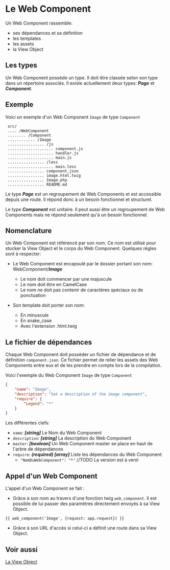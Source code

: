 Le Web Component
================

Un Web Component rassemble:
- ses dépendances et sa définition
- les templates
- les assets
- la View Object

Les types
---------

Un Web Component possède un type. Il doit être classée selon son type dans un répertoire associés.
Il existe actuellement deux types: ***Page*** et ***Component***.

Exemple
-------

Voici un exemple d'un Web Component `Image` de type `Component`

```
 src/
 .... /WebComponent
 ........ /Component
 ............ /Image
 ................ /js
 .................... component.js
 .................... handler.js
 .................... main.js
 ................ /less
 .................... main.less
 ................ component.json
 ................ image.html.twig
 ................ Image.php
 ................ README.md
```

Le type ***Page*** est un regroupement de Web Components et est accessible depuis une route. Il répond donc à un besoin fonctionnel et structurel.

Le type ***Component*** est unitaire. Il peut aussi être un regroupement de Web Components mais ne répond seulement qu'à un besoin fonctionnel.

Nomenclature
------------

Un Web Component est référencé par son nom. Ce nom est utilisé pour stocker la View Object et le corps du Web Component.
Quelques règles sont à respecter:

- Le Web Component est encapsulé par le dossier portant son nom: WebComponent/***Image***
    - Le nom doit commencer par une majuscule
    - Le nom doit être en CamelCase
    - Le nom ne doit pas contenir de caractères spéciaux ou de ponctuation

- Son template doit porter son nom:
    - En minuscule
    - En snake_case
    - Avec l'extension .html.twig

Le fichier de dépendances
-------------------------

Chaque Web Component doit possèder un fichier de dépendance et de définition `component.json`.
Ce fichier permet de relier les assets des Web Components entre eux et de les prendre en compte lors de la compilation.

Voici l'exemple du Web Component `Image` de type `Component` 

```json
{
    "name": "Image",
    "description": "Set a description of the image component",
    "require": {
        "Legend": "*"
    }
}
```

Les différentes clefs:
- `name`: ***[string]*** Le Nom du Web Component
- `description`: ***[string]*** La description du Web Component
- `master`: ***[boolean]*** Un Web Component master se place en haut de l'arbre de dépendances
- `require`: ***(required) [array]*** Liste les dépendances du Web Component:
    - `"NomDuWebComponent": "*"` //TODO La version est à venir

Appel d'un Web Component
------------------------

L'appel d'un Web Component se fait :

- Grâce à son nom au travers d'une fonction twig `web_component`. Il est possible de lui passer des paramètres directement envoyés à sa View Object.

```
{{ web_component('Image', {request: app.request}) }}
```

- Grâce à son URL d'accès si celui-ci a définit une route dans sa View Object.

Voir aussi
-----------

[La View Object](view_object.md)